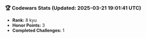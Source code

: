 ### 🏆 Codewars Stats (Updated: 2025-03-21 19:01:41 UTC)

- **Rank:** 8 kyu
- **Honor Points:** 3
- **Completed Challenges:** 1

